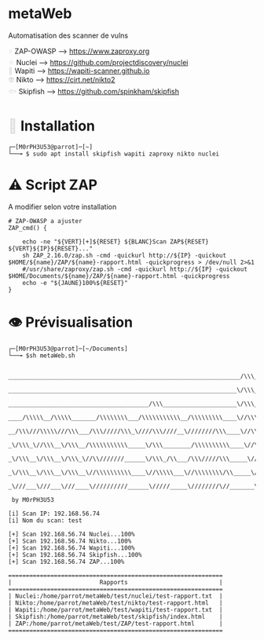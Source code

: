 # metaWeb

Automatisation des scanner de vulns

<span style="color: #dddddd;">⚡</span> ZAP-OWASP --> https://www.zaproxy.org  
<span style="color: #dddddd;">⚛️</span> Nuclei --> https://github.com/projectdiscovery/nuclei  
<span style="color: #dddddd;">🐂</span> Wapiti --> https://wapiti-scanner.github.io  
<span style="color: #dddddd;">👽</span> Nikto --> https://cirt.net/nikto2  
<span style="color: #dddddd;">🐟</span> Skipfish --> https://github.com/spinkham/skipfish

# <span style="color: #dddddd;">🔧</span> Installation

```
┌─[M0rPH3U53@parrot]─[~]
└──╼ $ sudo apt install skipfish wapiti zaproxy nikto nuclei
```
# ⚠️ Script ZAP
A modifier selon votre installation

```
# ZAP-OWASP a ajuster 
ZAP_cmd() {

    echo -ne "${VERT}[+]${RESET} ${BLANC}Scan ZAP${RESET} ${VERT}${IP}${RESET}..."
    sh ZAP_2.16.0/zap.sh -cmd -quickurl http://${IP} -quickout $HOME/${name}/ZAP/${name}-rapport.html -quickprogress > /dev/null 2>&1
    #/usr/share/zaproxy/zap.sh -cmd -quickurl http://${IP} -quickout $HOME/Documents/${name}/ZAP/${name}-rapport.html -quickprogress
    echo -e "${JAUNE}100%${RESET}"
}
```

# 👁️ Prévisualisation

```
┌─[M0rPH3U53@parrot]─[~/Documents]
└──╼ $sh metaWeb.sh


__________________________________________________________________/\\\______________/\\\_________________/\\\________        
 _________________________________________________________________\/\\\_____________\/\\\________________\/\\\________       
  ________________________________________/\\\_____________________\/\\\_____________\/\\\________________\/\\\________      
   ____/\\\\\__/\\\\\_______/\\\\\\\\___/\\\\\\\\\\\__/\\\\\\\\\____\//\\\____/\\\____/\\\______/\\\\\\\\__\/\\\________     
    __/\\\///\\\\\///\\\___/\\\/////\\\_\////\\\////__\////////\\\____\//\\\__/\\\\\__/\\\_____/\\\/////\\\_\/\\\\\\\\\__    
     _\/\\\_\//\\\__\/\\\__/\\\\\\\\\\\_____\/\\\________/\\\\\\\\\\____\//\\\/\\\/\\\/\\\_____/\\\\\\\\\\\__\/\\\////\\\_   
      _\/\\\__\/\\\__\/\\\_\//\\///////______\/\\\_/\\___/\\\/////\\\_____\//\\\\\\//\\\\\_____\//\\///////___\/\\\__\/\\\_  
       _\/\\\__\/\\\__\/\\\__\//\\\\\\\\\\____\//\\\\\___\//\\\\\\\\/\\_____\//\\\__\//\\\_______\//\\\\\\\\\\_\/\\\\\\\\\__ 
        _\///___\///___\///____\//////////______\/////_____\////////\//_______\///____\///_________\//////////__\/////////___
                      
 by M0rPH3U53
      
[i] Scan IP: 192.168.56.74
[i] Nom du scan: test

[+] Scan 192.168.56.74 Nuclei...100%
[+] Scan 192.168.56.74 Nikto...100%
[+] Scan 192.168.56.74 Wapiti...100%
[+] Scan 192.168.56.74 Skipfish...100%
[+] Scan 192.168.56.74 ZAP...100%
                                                             
=============================================================
|                         Rapports                          |
=============================================================
| Nuclei:/home/parrot/metaWeb/test/nuclei/test-rapport.txt  |
| Nikto:/home/parrot/metaWeb/test/nikto/test-rapport.html   |
| Wapiti:/home/parrot/metaWeb/test/wapiti/test-rapport.txt  |
| Skipfish:/home/parrot/metaWeb/test/skipfish/index.html    |
| ZAP:/home/parrot/metaWeb/test/ZAP/test-rapport.html       |
=============================================================
```
